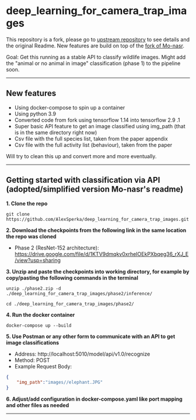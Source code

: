 # deep_learning_for_camera_trap_images
This repository is a fork, please go to [upstream repository](https://github.com/Evolving-AI-Lab/deep_learning_for_camera_trap_images) to see details and the original Readme. New features are build on top of the [fork of Mo-nasr](https://github.com/Mo-nasr/deep_learning_for_camera_trap_images).

Goal: Get this running as a stable API to classify wildlife images. Might add the "animal or no animal in image" classification (phase 1) to the pipeline soon.

----------


## New features

- Using docker-compose to spin up a container
- Using python 3.9
- Converted code from fork using tensorflow 1.14 into tensorflow 2.9 .1
- Super basic API feature to get an image classified using img_path (that is in the same directory right now)
- Csv file with the full species list, taken from the paper appendix
- Csv file with the full activity list (behaviour), taken from the paper


Will try to clean this up and convert more and more eventually.


----------


## Getting started with classification via API (adopted/simplified version Mo-nasr's readme)
**1. Clone the repo**
```
git clone https://github.com/AlexSperka/deep_learning_for_camera_trap_images.git
```

**2. Download the checkpoints from the following link in the same location the repo was cloned**
* Phase 2 (ResNet-152 architecture): https://drive.google.com/file/d/1KTV9dmqkv0xrheIOEkPXbqeg36_rXJ_E/view?usp=sharing

**3. Unzip and paste the checkpoints into working directory, for example by copy/pasting the following commands in the terminal**
```
unzip ./phase2.zip -d ./deep_learning_for_camera_trap_images/phase2/inference/

```
```
cd ./deep_learning_for_camera_trap_images/phase2/

```
**4. Run the docker container**
```
docker-compose up --build

```
**5. Use Postman or any other form to communicate with an API to get image classifications**
- Address: http://localhost:5010/model/api/v1.0/recognize
- Method: POST
- Example Request Body:
```json
{
    "img_path":"images//elephant.JPG"
}
```

**6. Adjust/add configuration in docker-compose.yaml like port mapping and other files as needed**


----------